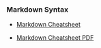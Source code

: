 

### Markdown Syntax 

* [Markdown Cheatsheet](https://github.com/adam-p/markdown-here/wiki/Markdown-Cheatsheet)

* [Markdown Cheatsheet PDF](https://guides.github.com/pdfs/markdown-cheatsheet-online.pdf)
